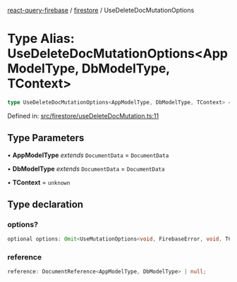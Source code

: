 [react-query-firebase](../../modules.md) / [firestore](../index.md) / UseDeleteDocMutationOptions

# Type Alias: UseDeleteDocMutationOptions\<AppModelType, DbModelType, TContext\>

```ts
type UseDeleteDocMutationOptions<AppModelType, DbModelType, TContext> = object;
```

Defined in: [src/firestore/useDeleteDocMutation.ts:11](https://github.com/vpishuk/react-query-firebase/blob/7fbf9b6c8d5aecd24bcbf362edabf19ee5b1c72c/src/firestore/useDeleteDocMutation.ts#L11)

## Type Parameters

• **AppModelType** *extends* `DocumentData` = `DocumentData`

• **DbModelType** *extends* `DocumentData` = `DocumentData`

• **TContext** = `unknown`

## Type declaration

### options?

```ts
optional options: Omit<UseMutationOptions<void, FirebaseError, void, TContext>, "mutationFn" | "mutationKey">;
```

### reference

```ts
reference: DocumentReference<AppModelType, DbModelType> | null;
```
